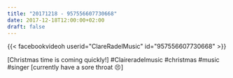 ```yaml
---
title: "20171218 - 957556607730668"
date: 2017-12-18T12:00:00+02:00
draft: false
---
```


{{< facebookvideoh userid="ClareRadelMusic" id="957556607730668" >}}

[Christmas time is coming quickly!] #Claireradelmusic #christmas #music #singer [currently have a sore throat 😣]